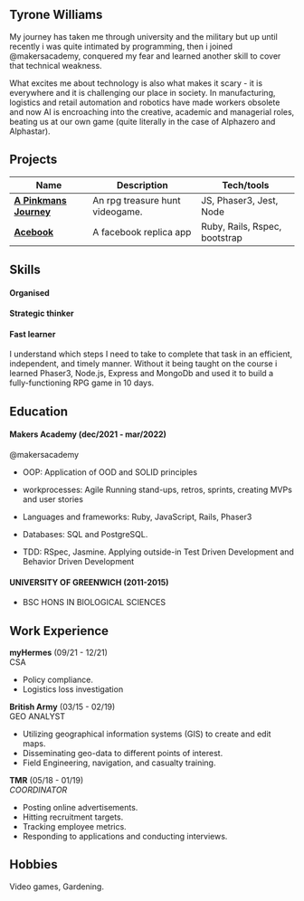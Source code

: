 ## Tyrone Williams


My journey has taken me through university and the military but up until recently i was quite intimated by programming, then i joined @makersacademy, conquered my fear and learned another skill to cover that technical weakness.

What excites me about technology is also what makes it scary - it is everywhere and it is challenging our place in society. In manufacturing, logistics and retail automation and robotics have made workers obsolete and now AI is encroaching into the creative, academic and managerial roles, beating us at our own game (quite literally in the case of Alphazero and Alphastar).

## Projects

| Name                         | Description       | Tech/tools        |
| ---------------------------- | ----------------- | ----------------- |
|**[A Pinkmans Journey](https://github.com/TMWcodes/A-Pinkmans-Journey)**           | An rpg treasure hunt videogame. | JS, Phaser3, Jest, Node |
| **[Acebook](https://github.com/TMWcodes/acebook-CHATS)** | A facebook replica app | Ruby, Rails, Rspec, bootstrap              |

## Skills


#### Organised


#### Strategic thinker

#### Fast learner
I understand which steps I need to take to complete that task in an efficient, independent, and timely manner.
Without it being taught on the course i learned Phaser3, Node.js, Express and MongoDb and used it to build a fully-functioning RPG game in 10 days.

## Education

#### Makers Academy (dec/2021 - mar/2022)
@makersacademy 
- OOP:  Application of OOD and SOLID principles
- workprocesses: Agile
Running stand-ups, retros, sprints, creating MVPs and user stories

- Languages and frameworks: Ruby, JavaScript, Rails, Phaser3
- Databases: SQL and PostgreSQL.
- TDD: RSpec, Jasmine.
Applying outside-in Test Driven Development and Behavior Driven Development

#### UNIVERSITY OF GREENWICH (2011-2015)

- BSC HONS IN BIOLOGICAL SCIENCES

## Work Experience

**myHermes** (09/21 - 12/21)  
CSA

- Policy compliance.
- Logistics loss investigation 

**British Army** (03/15 - 02/19)  
GEO ANALYST 

- Utilizing geographical information systems (GIS) to create
and edit maps.
- Disseminating geo-data to different points
of interest.
- Field Engineering, navigation, and casualty training.


**TMR** (05/18 - 01/19)  
_COORDINATOR_

- Posting online advertisements.
- Hitting recruitment targets.
- Tracking employee metrics.
- Responding to applications and conducting interviews.


## Hobbies

Video games, Gardening.
